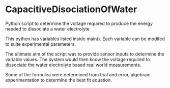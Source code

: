 # CapacitiveDisociationOfWater
Python script to determine the voltage required to produce the energy needed to dissociate a water electrolyte

This python has variables listed inside main(). Each variable can be modifed to suite experimental parameters.

The ultimate aim of the script was to provide sensor inputs to determine the variable values. 
The system would then know the voltage required to dissociate the water electrolyte based real world measurements.

Some of the formulea were determined from trial and error, algebraic experimentation to determine the best fit equation.
